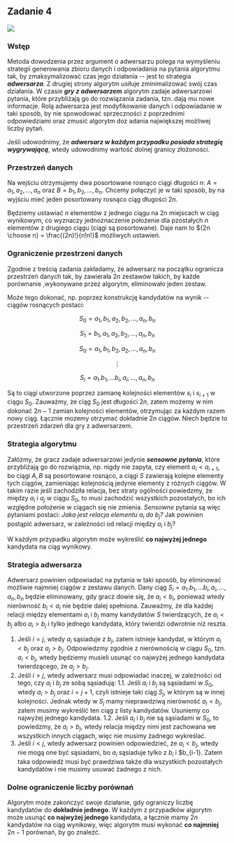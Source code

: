 ## Zadanie 4

![](https://i.imgur.com/wVFkD1N.png)

### Wstęp

Metoda dowodzenia przez argument o adwersarzu polega na wymyśleniu strategii generowania zbioru danych i odpowiadania na pytania algorytmu tak, by zmaksymalizować czas jego działania -- jest to strategia ***adwersarza***. Z drugiej strony algorytm usiłuje zminimalizować swój czas działania. W czasie ***gry z adwersarzem*** algorytm zadaje adwersarzowi pytania, które przybliżają go do rozwiązania zadania, tzn. dają mu nowe informacje. Rolą adwersarza jest modyfikowanie danych i odpowiadanie w taki sposób, by nie spowodować sprzeczności z poprzednimi odpowiedziami oraz zmusić algorytm doz adania największej możliwej liczby pytań.

Jeśli udowodnimy, że ***adwersarz w każdym przypadku posiada strategię wygrywającą***, wtedy udowodnimy wartość dolnej granicy złożoności.

### Przestrzeń danych

Na wejściu otrzymujemy dwa posortowane rosnąco ciągi długości $n$: $A=a_1,a_2,...,a_n$ oraz $B=b_1,b_2,...,b_n$. Chcemy połączyć je w taki sposób, by na wyjściu mieć jeden posortowany rosnąco ciąg długości $2n$.

Będziemy ustawiać $n$ elementów z jednego ciągu na $2n$ miejscach w ciąg wynikowym, co wyznaczy jednoznaczenie położenie dla pzostałych $n$ elementów z drugiego ciągu (ciągi są posortowane). Daje nam to ${2n 
\choose n} = \frac{(2n)!}{n!n!}$ możliwych ustawień.

### Ograniczenie przestrzeni danych

Zgodnie z treścią zadania zakładamy, że adwersarz na początku ogranicza przestrzeń danych tak, by zawierała $2n$ zestawów takich, by każde porównanie ,wykonywane przez algorytm, eliminowało jeden zestaw.

Może tego dokonać, np. poprzez konstrukcję kandydatów na wynik -- ciągów rosnących postaci:

$$S_0 = a_1,b_1,a_2,b_2,...,a_n,b_n$$

$$S_1 = b_1,a_1,a_2,b_2,...,a_n,b_n$$

$$S_0 = a_1,b_1,b_2,a_2,...,a_n,b_n$$

$$\vdots$$

$$S_i = a_1.b_1,...b_i,a_i,...,a_n,b_n$$

Są to ciągi utworzone poprzez zamianę kolejności elementów $s_i$ i $s_{i+1}$ w ciągu $S_0$. Zauważmy, że ciąg $S_0$ jest długości $2n$, zatem możemy w nim dokonać $2n-1$ zamian kolejności elementów, otrzymując za każdym razem nowy ciąg. Łącznie mozemy otrzymać dokładnie $2n$ ciągów. Niech będzie to przestrzeń zdarzeń dla gry z adwersarzem.

### Strategia algorytmu

Załóżmy, że gracz zadaje adwersarzowi jedynie ***sensowne pytania***, które przybliżają go do rozwiąznia, np. nigdy nie zapyta, czy element $a_i < a_{i+1}$, bo ciągi $A, B$ są posortowane rosnąco, a ciągi $S$ zawierają kolejne elementy tych ciągów, zamieniając kolejnością jedynie elementy z różnych ciągów. W takim razie jeśli zachodziła relacja, bez straty ogólności powiedzmy, że między $a_i$ i $a_j$ w ciągu $S_0$, to musi zachodzić wszystkich pozostałych, bo ich względne położenie w ciągach się nie zmienia. *Sensowne* pytania są więc pytaniami postaci: *Jaka jest relacja elementu $a_i$ do $b_j$?* Jak powinien postąpić adwersarz, w zależności od relacji między $a_i$ i $b_j$?

W każdym przypadku algorytm może wykreślić **co najwyżej jednego** kandydata na ciąg wynikowy.

### Strategia adwersarza

Adwersarz powinien odpowiadać na pytania w taki sposób, by eliminować możliwie najmniej ciągów z zestawu danych. Dany ciąg $S_i = a_1.b_1,...b_i,a_i,...,a_n,b_n$ będzie eliminowany, gdy gracz dowie się, że $a_i < b_i$, ponieważ wtedy nierówność $b_i < a_i$ nie będzie dalej spełniona. Zauważmy, że dla każdej relacji między elementami $a_i$ i $b_j$ mamy kandydatów $S$ twierdzących, że $a_i<b_j$ albo $a_i>b_j$ i tylko jednego kandydata, który twierdzi odwrotnie niż reszta.

1. Jeśli $i=j$, wtedy $a_i$ sąsiaduje z $b_j$, zatem istnieje kandydat, w którym $a_i<b_j$ oraz $a_j>b_j$. Odpowiedzmy zgodnie z nierównością w ciągu $S_0$, tzn. $a_i<b_j$, wtedy będziemy musieli usunąć co najwyżej jednego kandydata twierdzącego, że $a_j>b_j$.
2. Jeśli $i>j$, wtedy adwersarz musi odpowiadać inaczej, w zależności od tego, czy $a_i$ i $b_j$ ze sobą sąsiadują:
    1.1. Jeśli $a_i$ i $b_j$ są sąsiadami w $S_0$, wtedy $a_i>b_j$ oraz $i = j+1$, czyli istnieje taki ciąg $S_{j}$, w którym są w innej kolejności. Jednak wtedy w $S_j$ mamy nieprawdziwą nierówność $a_i < b_j$, zatem musimy wykreślić ten ciąg z listy kandydatów. Usuniemy co najwyżej jednego kandydata. 
    1.2. Jeśli $a_i$ i $b_j$ nie są sąsiadami w $S_0$, to powiedzmy, że $a_i>b_j$, wtedy relacja między nimi jest zachowana we wszystkich innych ciągach, więc nie musimy żadnego wykreślać.
3. Jeśli $i<j$, wtedy adwersarz powinien odpowiedzieć, że $a_i<b_j$, wtedy nie mogą one być sąsiadami, bo $a_i$ sąsiaduje tylko z $b_i$ i $b_{i-1}. Zatem taka odpowiedź musi być prawdziwa także dla wszystkich pozostałych kandydatów i nie musimy usuwać żadnego z nich.

### Dolne ograniczenie liczby porównań

Algorytm może zakończyć swoje działanie, gdy ograniczy liczbę kandydatów do **dokładnie jednego**. W każdym z przypadków algorytm może usunąć **co najwyżej jednego** kandydata, a łącznie mamy $2n$ kandydatów na ciąg wynikowy, więc algorytm musi wykonać **co najmniej** $2n-1$ porównań, by go znaleźć.
